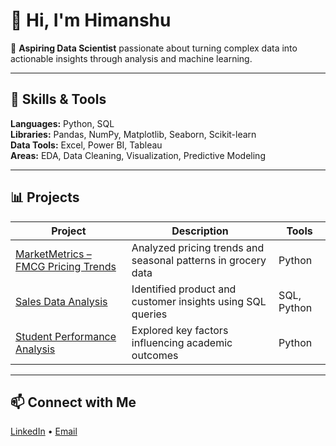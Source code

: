 # 👋 Hi, I'm Himanshu

🎯 **Aspiring Data Scientist** passionate about turning complex data into actionable insights through analysis and machine learning.

---

## 🧠 Skills & Tools
**Languages:** Python, SQL  
**Libraries:** Pandas, NumPy, Matplotlib, Seaborn, Scikit-learn  
**Data Tools:** Excel, Power BI, Tableau  
**Areas:** EDA, Data Cleaning, Visualization, Predictive Modeling

---

## 📊 Projects
| Project | Description | Tools |
|----------|--------------|-------|
| [MarketMetrics – FMCG Pricing Trends](#) | Analyzed pricing trends and seasonal patterns in grocery data | Python |
| [Sales Data Analysis](#) | Identified product and customer insights using SQL queries | SQL, Python |
| [Student Performance Analysis](#) | Explored key factors influencing academic outcomes | Python |

---

## 📫 Connect with Me
[LinkedIn](https://www.linkedin.com/in/himanshu-sharma-275255219/) • [Email](himanshusharma64434@gmail.com)
